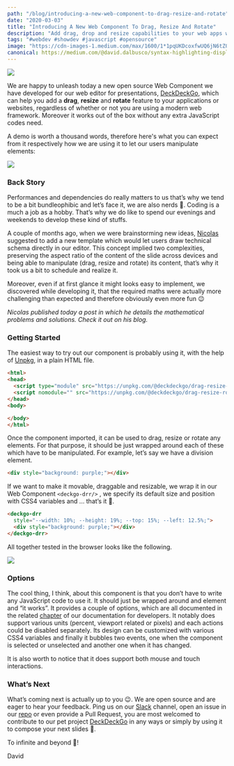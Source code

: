 ```yaml
---
path: "/blog/introducing-a-new-web-component-to-drag-resize-and-rotate"
date: "2020-03-03"
title: "Introducing A New Web Component To Drag, Resize And Rotate"
description: "Add drag, drop and resize capabilities to your web apps with this new Web Component compatible with or without any modern frameworks"
tags: "#webdev #showdev #javascript #opensource"
image: "https://cdn-images-1.medium.com/max/1600/1*1pqUKDcoxfwUQ6jN6tZ0xQ.png"
canonical: https://medium.com/@david.dalbusco/syntax-highlighting-displayed-in-ubuntu-terminal-like-a7e9c310b504
---
```


![](https://cdn-images-1.medium.com/max/1600/1*1pqUKDcoxfwUQ6jN6tZ0xQ.png)

We are happy to unleash today a new open source Web Component we have developed for our web editor for presentations, [DeckDeckGo](https://deckdeckgo.com), which can help you add a **drag**, **resize** and **rotate** feature to your applications or websites, regardless of whether or not you are using a modern web framework. Moreover it works out of the box without any extra JavaScript codes need.

A demo is worth a thousand words, therefore here's what you can expect from it respectively how we are using it to let our users manipulate elements:

![](https://cdn-images-1.medium.com/max/1600/1*_hmiwuTByWYJXuViGPBxFQ.gif)

### Back Story

Performances and dependencies  do really matters to us that’s why we tend to be a bit bundleophibic and let’s face it, we are also nerds 🤷. Coding is a much a job as a hobby. That’s why we do like to spend our evenings and weekends to develop these kind of stuffs.

A couple of months ago, when we were brainstorming new ideas, [Nicolas](https://twitter.com/nasmattia) suggested to add a new template which would let users draw technical schema directly in our editor. This concept implied two complexities, preserving the aspect ratio of the content of the slide across devices and being able to manipulate (drag, resize and rotate) its content, that’s why it took us a bit to schedule and realize it.

Moreover, even if at first glance it might looks easy to implement, we discovered while developing it, that the required maths were actually more challenging than expected and therefore obviously even more fun 😉

*Nicolas published today a post in which he details the mathematical problems and solutions. Check it out on his blog.*

### Getting Started

The easiest way to try out our component is probably using  it, with the help of [Unpkg](https://unpkg.com/), in a plain HTML file.

```html
<html>
<head>
  <script type="module" src="https://unpkg.com/@deckdeckgo/drag-resize-rotate@latest/dist/deckdeckgo-drag-resize/deckdeckgo-drag-resize.esm.js"></script>
  <script nomodule="" src="https://unpkg.com/@deckdeckgo/drag-resize-rotate@latest/dist/deckdeckgo-drag-resize/deckdeckgo-drag-resize.js"></script>
</head>
<body>

</body>
</html>
```

Once the component imported, it can be used to drag, resize or rotate any elements. For that purpose, it should be just wrapped around each of these which have to be manipulated. For example, let’s say we have a division element.

```html
<div style="background: purple;"></div>
```

If we want to make it movable, draggable and resizable, we wrap it in our Web Component `<deckgo-drr/>` , we specify its default size and position with CSS4 variables and … that’s it 🎉.

```html
<deckgo-drr
  style="--width: 10%; --height: 19%; --top: 15%; --left: 12.5%;">
  <div style="background: purple;"></div>
</deckgo-drr>
```

All together tested in the browser looks like the following.

![](https://cdn-images-1.medium.com/max/1600/1*XUNHKbM_Q7ht6KyiHhDezA.gif)

### Options

The cool thing, I think, about this component is that you don’t have to write any JavaScript code to use it. It should just be wrapped around and element and “it works”. It provides a couple of options, which are all documented in the related [chapter](https://docs.deckdeckgo.com/components/drr) of our documentation for developers. It notably does support various units (percent, viewport related or pixels) and each actions could be disabled separately. Its design can be customized with various CSS4 variables and finally it bubbles two events, one when the component is selected or unselected and another one when it has changed.

It is also worth to notice that it does support both mouse and touch interactions.

### What’s Next

What’s coming next is actually up to you 😉. We are open source and are eager to hear your feedback. Ping us on our [Slack](https://join.slack.com/t/deckdeckgo/shared_invite/enQtNzM0NjMwOTc3NTI0LTBlNmFhODNhYmRkMWUxZmU4ZTQ2MDJiNjlmYWZiODNjMDU5OGRjYThlZmZjMTc5YmQ3MzUzMDlhMzk0ZDgzMDY) channel, open an issue in our [repo](https://github.com/deckgo/deckdeckgo) or even provide a Pull Request, you are most welcomed to contribute to our pet project [DeckDeckGo](https://deckdeckgo.com) in any ways or simply by using it to compose your next slides 🙏.

To infinite and beyond 🚀!

David
